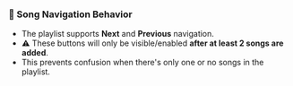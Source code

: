 ### 🎵 Song Navigation Behavior

- The playlist supports **Next** and **Previous** navigation.
- ⚠️ These buttons will only be visible/enabled **after at least 2 songs are added**.
- This prevents confusion when there's only one or no songs in the playlist.
